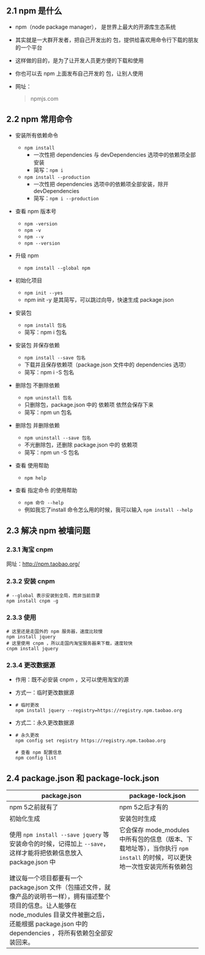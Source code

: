 ## 2.1 npm 是什么

- npm（node package manager）， 是世界上最大的开源库生态系统

- 其实就是一大群开发者，把自己开发出的 包，提供给喜欢用命令行下载的朋友的一个平台

- 这样做的目的，是为了让开发人员更方便的下载和使用

- 你也可以去 npm 上面发布自己开发的 包，让别人使用

- 网址：

  >  npmjs.com



## 2.2 npm 常用命令

- 安装所有依赖命令
  - `npm install`
    - 一次性把 dependencies 与 devDependencies 选项中的依赖项全部安装
    - 简写：`npm i`
  - `npm install --production`
    - 一次性把 dependencies 选项中的依赖项全部安装，除开 devDependencies
    - 简写：`npm i --production`
- 查看 npm 版本号
  - `npm -version`
  - `npm -v`
  - `npm --v`
  - `npm --version`
- 升级 npm
  - `npm install --global npm`

- 初始化项目
  - `npm init --yes`
  - npm init -y 是其简写，可以跳过向导，快速生成 package.json 
- 安装包
  - `npm install 包名`
  - 简写：npm i 包名
- 安装包 并保存依赖
  - `npm install --save 包名`
  - 下载并且保存依赖项（package.json 文件中的 dependencies 选项）
  - 简写：npm i -S 包名
- 删除包 不删除依赖
  - `npm uninstall 包名`
  - 只删除包，package.json 中的 依赖项 依然会保存下来
  - 简写：npm un 包名
- 删除包 并删除依赖
  - `npm uninstall --save 包名`
  - 不光删除包，还删除 package.json 中的 依赖项
  - 简写：npm un -S 包名
- 查看 使用帮助
  - `npm help`
- 查看 指定命令 的使用帮助
  - `npm 命令 --help`
  - 例如我忘了install 命令怎么用的时候，我可以输入 `npm install --help`



## 2.3 解决 npm 被墙问题

### 2.3.1 淘宝 cnpm

网址：http://npm.taobao.org/



### 2.3.2 安装 cnpm

```shell
# --global 表示安装到全局，而非当前目录
npm install cnpm -g
```



### 2.3.3 使用

```shell
# 这里还是走国外的 npm 服务器，速度比较慢
npm install jquery
# 这里使用 cnpm ，所以走国内淘宝服务器来下载，速度较快
cnpm install jquery
```



### 2.3.4 更改数据源

- 作用：既不必安装 cnpm ，又可以使用淘宝的源

- 方式一：临时更改数据源

- ```shell
  # 临时更改
  npm install jquery --registry=https://registry.npm.taobao.org
  ```

- 方式二：永久更改数据源

- ```shell
  # 永久更改
  npm config set registry https://registry.npm.taobao.org
  
  # 查看 npm 配置信息
  npm config list
  ```



## 2.4 package.json 和 package-lock.json

| package.json                                                 | package-lock.json                                            |
| ------------------------------------------------------------ | ------------------------------------------------------------ |
| npm 5之前就有了                                              | npm 5之后才有的                                              |
| 初始化生成                                                   | 安装包时生成                                                 |
| 使用 `npm install --save jquery` 等安装命令的时候，记得加上 `--save`，这样才能将把依赖信息放入 package.json 中 | 它会保存 mode_modules 中所有包的信息（版本、下载地址等），当你执行 `npm install` 的时候，可以更快地一次性安装完所有依赖包 |
| 建议每一个项目都要有一个 package.json 文件（包描述文件，就像产品的说明书一样），拥有描述整个项目的信息。让人能够在 node_modules 目录文件被删之后，还能根据 package.json 中的 dependencies ，将所有依赖包全部安装回来。 |                                                              |

